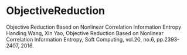 # ObjectiveReduction
Objective Reduction Based on Nonlinear Correlation Information Entropy
Handing Wang, Xin Yao, Objective Reduction Based on Nonlinear Correlation Information Entropy, Soft Computing, vol.20, no.6, pp.2393-2407, 2016.
